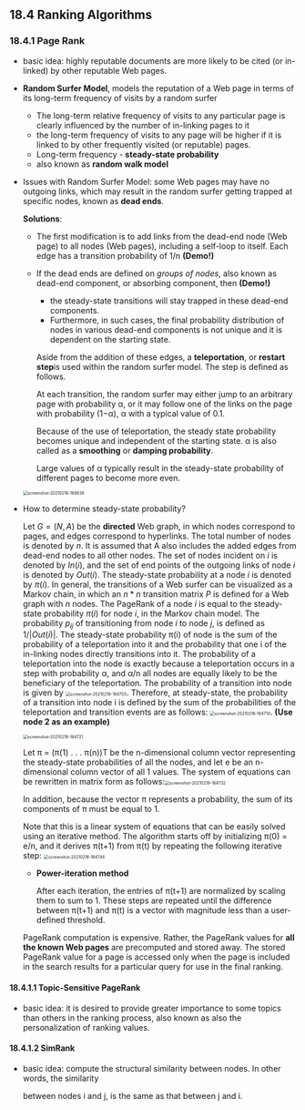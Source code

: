 ## 18.4 Ranking Algorithms

### 18.4.1 Page Rank

- basic idea: highly reputable documents are more likely to be cited (or in-linked) by other reputable Web pages.

- **Random Surfer Model**, models the reputation of a Web page in terms of its long-term frequency of visits by a random surfer

  - The long-term relative frequency of visits to any particular page is clearly influenced by the number of in-linking pages to it
  - the long-term frequency of visits to any page will be higher if it is linked to by other frequently visited (or reputable) pages.
  - Long-term frequency - **steady-state probability**
  - also known as **random walk model**

- Issues with Random Surfer Model: some Web pages may have no outgoing links, which may result in the random surfer getting trapped at specific nodes, known as **dead ends**.

  **Solutions**:

  - The first modification is to add links from the dead-end node (Web page) to all nodes (Web pages), including a self-loop to itself. Each edge has a transition probability of 1/n **(Demo!)**

  - If the dead ends are defined on *groups of nodes*, also known as dead-end component, or absorbing component, then **(Demo!)**

    - the steady-state transitions will stay trapped in these dead-end components.
    - Furthermore, in such cases, the final probability distribution of nodes in various dead-end components is not unique and it is dependent on the starting state.   

    Aside from the addition of these edges, a **teleportation**, or **restart step**is used within the random surfer model. The step is defined as follows.

    At each transition, the random surfer may either jump to an arbitrary page with probability α, or it may follow one of the links on the page with probability (1−α), α with a typical value of 0.1.

    Because of the use of teleportation, the steady state probability becomes unique and independent of the starting state. α is also called as a **smoothing** or **damping probability**.

    Large values of α typically result in the steady-state probability of different pages to become more even.

  <img src="/Users/mingxulu/Documents/Data-Mining-Notes/pictures/screenshot-20210218-164638.png" alt="screenshot-20210218-164638" style="zoom:50%;" />

- How to determine steady-state probability?

  Let $G = (N,A)$ be the **directed** Web graph, in which nodes correspond to pages, and edges correspond to hyperlinks. The total number of nodes is denoted by $n$. It is assumed that A also includes the added edges from dead-end nodes to all other nodes. The set of nodes incident on $i$ is denoted by $In(i)$, and the set of end points of the outgoing links of node $i$ is denoted by $Out(i)$. The steady-state probability at a node $i$ is denoted by $π(i)$. In general, the transitions of a Web surfer can be visualized as a Markov chain, in which an $n*n$ transition matrix $P$ is defined for a Web graph with $n$ nodes. The PageRank of a node $i$ is equal to the steady-state probability $π(i)$ for node $i$, in the Markov chain model. The probability $p_{ij}$ of transitioning from node $i$ to node $j$, is defined as $1/|Out(i)|$. The steady-state probability π(i) of node is the sum of the probability of a teleportation into it and the probability that one i of the in-linking nodes directly transitions into it. The probability of a teleportation into the node is exactly because a teleportation occurs in a step with probability α, and α/n all nodes are equally likely to be the beneficiary of the teleportation. The probability of a transition into node is given by <img src="/Users/mingxulu/Documents/Data-Mining-Notes/pictures/screenshot-20210218-164703.png" alt="screenshot-20210218-164703" style="zoom:50%;" />. Therefore, at steady-state, the probability of a transition into node i is defined by the sum of the probabilities of the teleportation and transition events are as follows:  <img src="/Users/mingxulu/Documents/Data-Mining-Notes/pictures/screenshot-20210218-164714.png" alt="screenshot-20210218-164714" style="zoom:50%;" />. **(Use node 2 as an example)**

  <img src="/Users/mingxulu/Documents/Data-Mining-Notes/pictures/screenshot-20210218-164721.png" alt="screenshot-20210218-164721" style="zoom:50%;" />

  Let π = (π(1) . . . π(n))T be the n-dimensional column vector representing the steady-state probabilities of all the nodes, and let e be an n-dimensional column vector of all 1 values. The system of equations can be rewritten in matrix form as follows:<img src="/Users/mingxulu/Documents/Data-Mining-Notes/pictures/screenshot-20210218-164732.png" alt="screenshot-20210218-164732" style="zoom:50%;" />

  In addition, because the vector π represents a probability, the sum of its components of π must be equal to 1.
  
  Note that this is a linear system of equations that can be easily solved using an iterative method. The algorithm starts off by initializing π(0) = e/n, and it derives π(t+1) from π(t) by repeating the following iterative step: <img src="/Users/mingxulu/Documents/Data-Mining-Notes/pictures/screenshot-20210218-164744.png" alt="screenshot-20210218-164744" style="zoom:50%;" />
  
  - **Power-iteration method**
  
    After each iteration, the entries of π(t+1) are normalized by scaling them to sum to 1. These steps are repeated until the difference between π(t+1) and π(t) is a vector with magnitude less than a user-defined threshold.
  
  PageRank computation is expensive. Rather, the PageRank values for **all the known Web pages** are precomputed and stored away. The stored PageRank value for a page is accessed only when the page is included in the search results for a particular query for use in the final ranking.
  
  
  
  

#### 18.4.1.1 Topic-Sensitive PageRank

- basic idea: it is desired to provide greater importance to some topics than others in the ranking process, also known as also the personalization of ranking values.



#### 18.4.1.2 SimRank

- basic idea: compute the structural similarity between nodes. In other words, the similarity

  between nodes i and j, is the same as that between j and i.